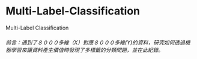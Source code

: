 # Multi-Label-Classification
Multi-Label Classification


###### 前言：遇到了８０００多維（X）對應８０００多維(Y)的資料，研究如何透過機器學習來讓資料產生價值時發現了多標籤的分類問題，並在此紀錄。


